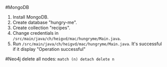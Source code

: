 #MongoDB
1) Install MongoDB.
2) Create database "hungry-me".
3) Create collection "recipes".
4) Change credentials in ```/src/main/java/ch/heigvd/mac/hungryme/Main.java```.
5) Run ```/src/main/java/ch/heigvd/mac/hungryme/Main.java```. It's successful if it display "Operation successful"

#Neo4j
delete all nodes: ```match (n) detach delete n```